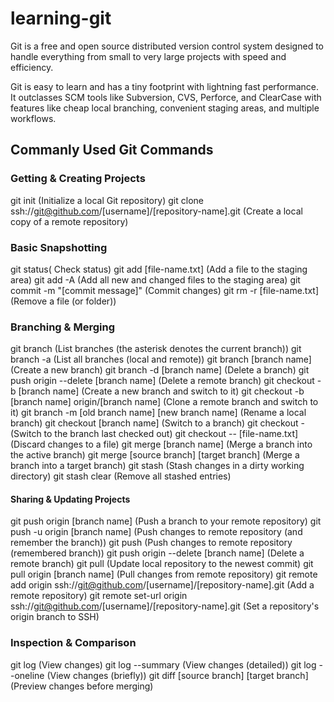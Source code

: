 # learning-git

Git is a free and open source distributed version control system designed to handle everything from small to very large projects with speed and efficiency.

Git is easy to learn and has a tiny footprint with lightning fast performance. It outclasses SCM tools like Subversion, CVS, Perforce, and ClearCase with features like cheap local branching, convenient staging areas, and multiple workflows.

## Commanly Used Git Commands

### Getting & Creating Projects

git init (Initialize a local Git repository)
git clone ssh://git@github.com/[username]/[repository-name].git	(Create a local copy of a remote repository)


### Basic Snapshotting

git status(	Check status)
git add [file-name.txt]	(Add a file to the staging area)
git add -A	(Add all new and changed files to the staging area)
git commit -m "[commit message]"	(Commit changes)
git rm -r [file-name.txt]	(Remove a file (or folder))


### Branching & Merging

git branch	(List branches (the asterisk denotes the current branch))
git branch -a	(List all branches (local and remote))
git branch [branch name]	(Create a new branch)
git branch -d [branch name]	(Delete a branch)
git push origin --delete [branch name]	(Delete a remote branch)
git checkout -b [branch name]	(Create a new branch and switch to it)
git checkout -b [branch name] origin/[branch name]	(Clone a remote branch and switch to it)
git branch -m [old branch name] [new branch name]	(Rename a local branch)
git checkout [branch name]	(Switch to a branch)
git checkout -	(Switch to the branch last checked out)
git checkout -- [file-name.txt]	(Discard changes to a file)
git merge [branch name]	(Merge a branch into the active branch)
git merge [source branch] [target branch]	(Merge a branch into a target branch)
git stash	(Stash changes in a dirty working directory)
git stash clear	(Remove all stashed entries)


#### Sharing & Updating Projects

git push origin [branch name]	(Push a branch to your remote repository)
git push -u origin [branch name]	(Push changes to remote repository (and remember the branch))
git push	(Push changes to remote repository (remembered branch))
git push origin --delete [branch name]	(Delete a remote branch)
git pull	(Update local repository to the newest commit)
git pull origin [branch name]	(Pull changes from remote repository)
git remote add origin ssh://git@github.com/[username]/[repository-name].git	(Add a remote repository)
git remote set-url origin ssh://git@github.com/[username]/[repository-name].git	(Set a repository's origin branch to SSH)


### Inspection & Comparison

git log	(View changes)
git log --summary	(View changes (detailed))
git log --oneline	(View changes (briefly))
git diff [source branch] [target branch]	(Preview changes before merging)

